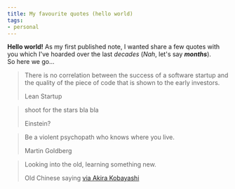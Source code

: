 ```yaml
---
title: My favourite quotes (hello world)
tags: 
- personal
---
```


**Hello world!** As my first published note, I wanted share a few quotes with you which I've hoarded over the last *decades* (*Nah*, let's say ***months***).   
So here we go...   

> There is no correlation between the success of a software startup and the quality of the piece of code that is shown to the early investors. <footer>Lean Startup</footer>

<!-- -->

> shoot for the stars bla bla <footer>Einstein?</footer>

<!-- -->

> Be a violent psychopath who knows where you live. <footer>Martin Goldberg</footer>

<!-- -->

>Looking into the old, learning something new. <footer>Old Chinese saying [via Akira Kobayashi](http://fontfeed.com/archives/akira-kobayashi-on-ff-clifford/)</footer>